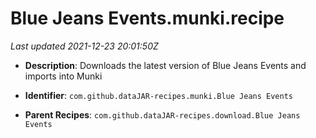 # Blue Jeans Events.munki.recipe

_Last updated 2021-12-23 20:01:50Z_

- **Description**: Downloads the latest version of Blue Jeans Events and imports into Munki

- **Identifier**: `com.github.dataJAR-recipes.munki.Blue Jeans Events`

- **Parent Recipes**: `com.github.dataJAR-recipes.download.Blue Jeans Events`
